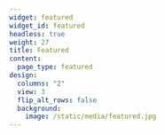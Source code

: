 ```yaml
---
widget: featured
widget_id: featured
headless: true
weight: 27
title: Featured
content:
  page_type: featured
design:
  columns: "2"
  view: 3
  flip_alt_rows: false
  background:
    image: /static/media/featured.jpg
---
```

